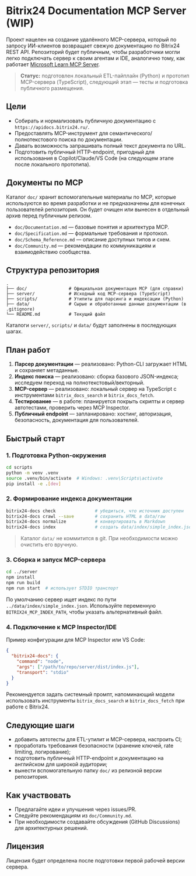 # Bitrix24 Documentation MCP Server (WIP)

Проект нацелен на создание удалённого MCP-сервера, который по запросу ИИ-клиентов возвращает свежую документацию по Bitrix24 REST API. Репозиторий будет публичным, чтобы разработчики могли легко подключать сервер к своим агентам и IDE, аналогично тому, как работает [Microsoft Learn MCP Server](https://github.com/MicrosoftDocs/mcp).

> **Статус:** подготовлен локальный ETL-пайплайн (Python) и прототип MCP-сервера (TypeScript), следующий этап — тесты и подготовка публичного размещения.

## Цели

- Собирать и нормализовать публичную документацию с `https://apidocs.bitrix24.ru/`.
- Предоставлять MCP-инструмент для семантического/полнотекстового поиска по документации.
- Давать возможность запрашивать полный текст документа по URL.
- Подготовить публичный HTTP-endpoint, пригодный для использования в Copilot/Claude/VS Code (на следующем этапе после локального прототипа).

## Документы по MCP

Каталог `doc/` хранит вспомогательные материалы по MCP, которые используются во время разработки и не предназначены для конечных пользователей репозитория. Он будет очищен или вынесен в отдельный архив перед публичным релизом.

- `doc/Documentation.md` — базовые понятия и архитектура MCP.
- `doc/Specification.md` — формальные требования и протокол.
- `doc/Schema_Reference.md` — описание доступных типов и схем.
- `doc/Community.md` — рекомендации по коммуникациям и взаимодействию сообщества.

## Структура репозитория

```
.
├── doc/                # Официальная документация MCP (для справки)
├── server/             # Исходный код MCP-сервера (TypeScript)
├── scripts/            # Утилиты для парсинга и индексации (Python)
├── data/               # Сырые и обработанные данные документации (в .gitignore)
└── README.md           # Текущий файл
```

Каталоги `server/`, `scripts/` и `data/` будут заполнены в последующих шагах.

## План работ

1. **Парсер документации** — реализовано: Python-CLI загружает HTML и сохраняет метаданные.
2. **Индекс поиска** — реализовано: сборка базового JSON-индекса; исследуем переход на полнотекстовый/векторный.
3. **MCP-сервер** — реализовано: локальный сервер на TypeScript с инструментами `bitrix_docs_search` и `bitrix_docs_fetch`.
4. **Тестирование** — в работе: планируется покрыть скрипты и сервер автотестами, проверить через MCP Inspector.
5. **Публичный endpoint** — запланировано: хостинг, авторизация, безопасность, документация для пользователей.

## Быстрый старт

### 1. Подготовка Python-окружения

```bash
cd scripts
python -m venv .venv
source .venv/bin/activate  # Windows: .venv\Scripts\activate
pip install -e .[dev]
```

### 2. Формирование индекса документации

```bash
bitrix24-docs check               # убедиться, что источник доступен
bitrix24-docs crawl --save        # сохранить HTML в data/raw
bitrix24-docs normalize           # конвертировать в Markdown
bitrix24-docs index               # создать data/index/simple_index.json
```

> Каталог `data/` не коммитится в git. При необходимости можно очистить его вручную.

### 3. Сборка и запуск MCP-сервера

```bash
cd ../server
npm install
npm run build
npm run start  # использует STDIO транспорт
```

По умолчанию сервер ищет индекс по пути `../data/index/simple_index.json`. Используйте переменную `BITRIX24_MCP_INDEX_PATH`, чтобы указать альтернативный файл.

### 4. Подключение к MCP Inspector/IDE

Пример конфигурации для MCP Inspector или VS Code:

```json
{
  "bitrix24-docs": {
    "command": "node",
    "args": ["/path/to/repo/server/dist/index.js"],
    "transport": "stdio"
  }
}
```

Рекомендуется задать системный промпт, напоминающий модели использовать инструменты `bitrix_docs_search` и `bitrix_docs_fetch` при работе с Bitrix24.

## Следующие шаги

- добавить автотесты для ETL-утилит и MCP-сервера, настроить CI;
- проработать требования безопасности (хранение ключей, rate limiting, логирование);
- подготовить публичный HTTP-endpoint и документацию на английском для широкой аудитории;
- вынести вспомогательную папку `doc/` из релизной версии репозитория.

## Как участвовать

- Предлагайте идеи и улучшения через issues/PR.
- Следуйте рекомендациям из `doc/Community.md`.
- При необходимости создавайте обсуждения (GitHub Discussions) для архитектурных решений.

## Лицензия

Лицензия будет определена после подготовки первой рабочей версии сервера.
